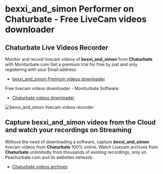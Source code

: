 # bexxi_and_simon Performer on Chaturbate - Free LiveCam videos downloader

## Chaturbate Live Videos Recorder

Monitor and record livecam videos of **bexxi_and_simon** from **Chaturbate** with Moniturbate.com
Get a premium trial for free by just and only registering with your Email address:
* [bexxi_and_simon Premium videos downloader](https://moniturbate.com/request-demo-licence-key.html)

Free livecam videos downloader - Moniturbate Software:
* [Chaturbate videos downloader](https://moniturbate.com/moniturbate-download-software.html)

![bexxi_and_simon livecam videos recorder](https://peachurnet.com/templates/moniturbate-software.png)


## Capture bexxi_and_simon videos from the Cloud and watch your recordings on Streaming

Without the need of downloading a software, capture **bexxi_and_simon** livecam videos from **Chaturbate** 100% online.
Watch Livecam archives from **Chaturbate** unlimitedly from thousands of existing recordings, only on Peachurbate.com and its websites network:
* [Chaturbate videos archives](https://peachurnet.com/)